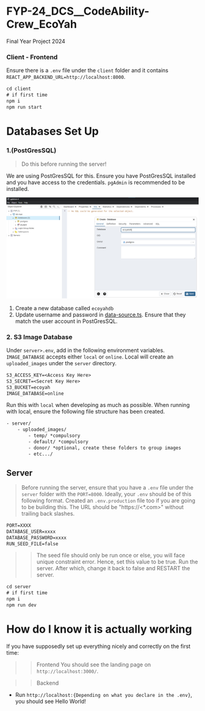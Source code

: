 # FYP-24_DCS__CodeAbility-Crew_EcoYah
Final Year Project 2024

### Client - Frontend
Ensure there is a `.env` file under the `client` folder and it contains `REACT_APP_BACKEND_URL=http://localhost:8000`.

```
cd client
# if first time
npm i
npm run start
```

# Databases Set Up 

### 1.(PostGresSQL)
> Do this before running the server!

We are using PostGresSQL for this. Ensure you have PostGresSQL installed and you have access to the credentials. `pgAdmin` is recommended to be installed.

![pgAdmin](screenshots/pgAdmin4.png)
1. Create a new database called `ecoyahdb`
2. Update username and password in [data-source.ts](server/src/config/data-source.ts). Ensure that they match the user account in PostGresSQL.

### 2. S3 Image Database
Under `server>.env`, add in the following environment variables. `IMAGE_DATABASE` accepts either `local` or `online`. Local will create an `uploaded_images` under the `server` directory. 

```
S3_ACCESS_KEY=<Access Key Here>
S3_SECRET=<Secret Key Here>
S3_BUCKET=ecoyah
IMAGE_DATABASE=online
```

Run this with `local` when developing as much as possible. When running with local, ensure the following file structure has been created.

```
- server/
    - uploaded_images/
        - temp/ *compulsory
        - default/ *compulsory
        - donor/ *optional, create these folders to group images
        - etc.../
```

## Server

> Before running the server, ensure that you have a `.env` file under the `server` folder with the `PORT=8000`.
Ideally, your `.env` should be of this following format.
Created an `.env.production` file too if you are going to be building this. The URL should be "https://<*.com>" without trailing back slashes.
```
PORT=XXXX
DATABASE_USER=xxxx
DATABASE_PASSWORD=xxxx
RUN_SEED_FILE=false
```
>> The seed file should only be run once or else, you will face unique constraint error. Hence, set this value to be true. Run the server. After which, change it back to false and RESTART the server.
```
cd server
# if first time
npm i
npm run dev
```

# How do I know it is actually working
If you have supposedly set up everything nicely and correctly on the first time:

>> Frontend
You should see the landing page on `http://localhost:3000/`.

>> Backend
- Run `http://localhost:{Depending on what you declare in the .env}`, you should see Hello World!